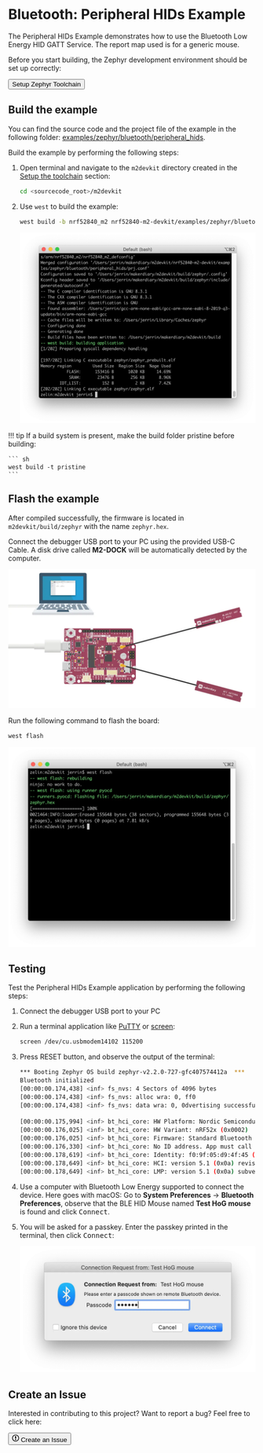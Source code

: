 # Bluetooth: Peripheral HIDs Example

The Peripheral HIDs Example demonstrates how to use the Bluetooth Low Energy HID GATT Service. The report map used is for a generic mouse.

Before you start building, the Zephyr development environment should be set up correctly:

<a href="../../setup"><button class="md-tile md-tile--primary" style="width:auto;">Setup Zephyr Toolchain</button></a>

## Build the example

You can find the source code and the project file of the example in the following folder: [examples/zephyr/bluetooth/peripheral_hids](https://github.com/makerdiary/nrf52840-m2-devkit/tree/master/examples/zephyr/bluetooth/peripheral_hids).

Build the example by performing the following steps:

1. Open terminal and navigate to the `m2devkit` directory created in the [Setup the toolchain](../setup.md) section:

	``` sh
	cd <sourcecode_root>/m2devkit
	```

2. Use `west` to build the example:

	``` sh
	west build -b nrf52840_m2 nrf52840-m2-devkit/examples/zephyr/bluetooth/peripheral_hids
	```

	![](assets/images/building-ble-hids.webp)

!!! tip
	If a build system is present, make the build folder pristine before building:

	``` sh
	west build -t pristine
	```

## Flash the example

After compiled successfully, the firmware is located in `m2devkit/build/zephyr` with the name `zephyr.hex`.

Connect the debugger USB port to your PC using the provided USB-C Cable. A disk drive called **M2-DOCK** will be automatically detected by the computer.

![](../../assets/images/programming-firmware.webp)

Run the following command to flash the board:

``` sh
west flash
```

![](assets/images/flashing-ble-hids.webp)

## Testing

Test the Peripheral HIDs Example application by performing the following steps:

1. Connect the debugger USB port to your PC

2. Run a terminal application like [PuTTY](https://www.chiark.greenend.org.uk/~sgtatham/putty/) or [screen](https://www.gnu.org/software/screen/manual/screen.html):

	``` sh
	screen /dev/cu.usbmodem14102 115200
	```

3. Press RESET button, and observe the output of the terminal:

	``` sh
	*** Booting Zephyr OS build zephyr-v2.2.0-727-gfc407574412a  ***
	Bluetooth initialized
	[00:00:00.174,438] <inf> fs_nvs: 4 Sectors of 4096 bytes
	[00:00:00.174,438] <inf> fs_nvs: alloc wra: 0, ff0
	[00:00:00.174,438] <inf> fs_nvs: data wra: 0, 0dvertising successfully started

	[00:00:00.175,994] <inf> bt_hci_core: HW Platform: Nordic Semiconductor (0x0002)
	[00:00:00.176,025] <inf> bt_hci_core: HW Variant: nRF52x (0x0002)
	[00:00:00.176,025] <inf> bt_hci_core: Firmware: Standard Bluetooth controller (0x00) Version 2.2 Build 99
	[00:00:00.176,330] <inf> bt_hci_core: No ID address. App must call settings_load()
	[00:00:00.178,619] <inf> bt_hci_core: Identity: f0:9f:05:d9:4f:45 (random)
	[00:00:00.178,649] <inf> bt_hci_core: HCI: version 5.1 (0x0a) revision 0x0000, manufacturer 0x05f1
	[00:00:00.178,649] <inf> bt_hci_core: LMP: version 5.1 (0x0a) subver 0xffff
	```

4. Use a computer with Bluetooth Low Energy supported to connect the device. Here goes with macOS: Go to **System Preferences** -> **Bluetooth Preferences**, observe that the BLE HID Mouse named **Test HoG mouse** is found and click <kbd>Connect</kbd>.

5. You will be asked for a passkey. Enter the passkey printed in the terminal, then click <kbd>Connect</kbd>:

	![](assets/images/macos-ble-hids.webp)


## Create an Issue

Interested in contributing to this project? Want to report a bug? Feel free to click here:

<a href="https://github.com/makerdiary/nrf52840-m2-devkit/issues/new?title=Zephyr:%20BLE%20HIDs:%20%3Ctitle%3E"><button class="md-tile md-tile--primary"><svg xmlns="http://www.w3.org/2000/svg" viewBox="0 0 14 16" width="14" height="16"><path fill-rule="evenodd" d="M7 2.3c3.14 0 5.7 2.56 5.7 5.7s-2.56 5.7-5.7 5.7A5.71 5.71 0 011.3 8c0-3.14 2.56-5.7 5.7-5.7zM7 1C3.14 1 0 4.14 0 8s3.14 7 7 7 7-3.14 7-7-3.14-7-7-7zm1 3H6v5h2V4zm0 6H6v2h2v-2z"></path></svg> Create an Issue</button></a>
